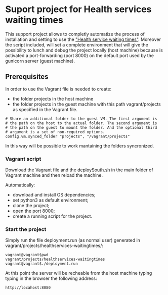 # Suport project for Health services waiting times
This support project allows to completly automatize the process of installation and setting to use the ["Health service waiting times"](https://github.com/abonte/southtyrolean-healthservices-waitingtimes). Moreover the script included, will set a complete environment that will give the possibility to lunch and debug the project locally (host machine) because is activated a port-forwarding (port 8000) on the default port used by the gunicorn server (guest machine). 

## Prerequisites

In order to use the Vagrant file is needed to create:
* the folder projects in the host machine
* the folder projects in the guest machine with this path vagrant/projects as specified in the Vagrant file.

```
# Share an additional folder to the guest VM. The first argument is
# the path on the host to the actual folder. The second argument is
# the path on the guest to mount the folder. And the optional third
# argument is a set of non-required options.
config.vm.synced_folder "projects", "/vagrant/projects"
```
In this way will be possible to work mantaining the folders syncronized.


### Vagrant script
Download the [Vagrant](https://github.com/carlonicolo/vagrant-healthservices-waitingtimes/blob/master/Vagrantfile) file and the [deploySouth.sh](https://github.com/carlonicolo/vagrant-healthservices-waitingtimes/blob/master/deploySouth.sh) in the main folder of Vagrant machine and then reload the machine.


Automatically:
* download and install OS dependencies;
* set python3 as default environment;
* clone the project;
* open the port 8000;
* create a running script for the project.

### Start the project

Simply run the file deployment.run (as normal user) generated in vagrant/projects/healthservices-waitingtimes/:

```
vagrant@vagrant$pwd
vagrant/projects/healthservices-waitingtimes
vagrant@vagrant$./deployment.run
```

At this point the server will be recheable from the host machine typing typing in the browser the following address:
```
http://locahost:8080
```
